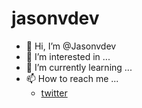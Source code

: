 <!---My profile on github--->
# jasonvdev
- 👋 Hi, I’m @Jasonvdev
- 👀 I’m interested in ...
- 🌱 I’m currently learning ...
- 📫 How to reach me ...
  - [twitter](twitter.com/jasonvdev)



